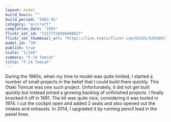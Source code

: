 ```yaml
---
layout: model
build_hours: ""
build_period: "1983-91"
category: "aircraft"
completion_date: "1991"
flickr_set_id: "72177720308408827"
flickr_set_thumbnail_url: "https://live.staticflickr.com/65535/52910973830_5b3f89d1d7_m.jpg"
model_id: "70"
publish: true
scale: "1/144"
summary: "F-14 Tomcat"
title: "F-14 Tomcat"
---
```


During the 1980s, when my time to model was quite limited, I started a number of small projects in the belief that I could build them quickly. This Otaki Tomcat was one such project. Unfortunately, it did not get built quickly but instead joined a growing backlog of unfinished projects. I finally knocked it off in 1991. The kit was quite nice, considering it was tooled in 1974. I cut the cockpit open and added 2 seats and also opened out the intakes and exhausts. In 2014, I upgraded it by running pencil lead in the panel lines.
